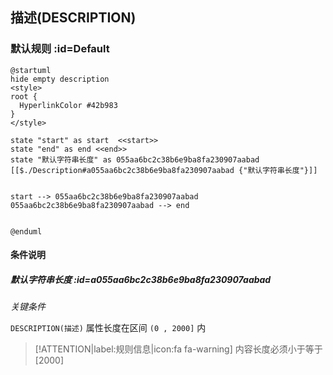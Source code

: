 ## 描述(DESCRIPTION) <!-- {docsify-ignore-all} -->

   

### 默认规则 :id=Default

```plantuml
@startuml
hide empty description
<style>
root {
  HyperlinkColor #42b983
}
</style>

state "start" as start  <<start>>
state "end" as end <<end>>
state "默认字符串长度" as 055aa6bc2c38b6e9ba8fa230907aabad [[$./Description#a055aa6bc2c38b6e9ba8fa230907aabad {"默认字符串长度"}]]


start --> 055aa6bc2c38b6e9ba8fa230907aabad 
055aa6bc2c38b6e9ba8fa230907aabad --> end 


@enduml
```

#### 条件说明

##### 默认字符串长度 :id=a055aa6bc2c38b6e9ba8fa230907aabad


*关键条件*


`DESCRIPTION(描述)` 属性长度在区间 `(0 , 2000]` 内

> [!ATTENTION|label:规则信息|icon:fa fa-warning]
> 内容长度必须小于等于[2000]







